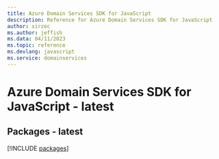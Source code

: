 ```yaml
---
title: Azure Domain Services SDK for JavaScript
description: Reference for Azure Domain Services SDK for JavaScript
author: xirzec
ms.author: jeffish
ms.data: 04/11/2023
ms.topic: reference
ms.devlang: javascript
ms.service: domainservices
---
```

# Azure Domain Services SDK for JavaScript - latest
## Packages - latest
[!INCLUDE [packages](domain-services-index.md)]